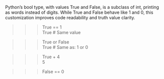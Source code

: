 Python’s bool type, with values True and False, is a subclass of int, printing as words instead of digits. While True and False behave like 1 and 0, this customization improves code readability and truth value clarity.


>>> True == 1                
True # Same value

>>> True or False            
True # Same as: 1 or 0

>>> True + 4                 
5

>>> False == 0